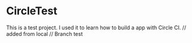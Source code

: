 # CircleTest
This is a test project.
I used it to learn how to build a app with Circle CI.
//
added from local
//
Branch test
